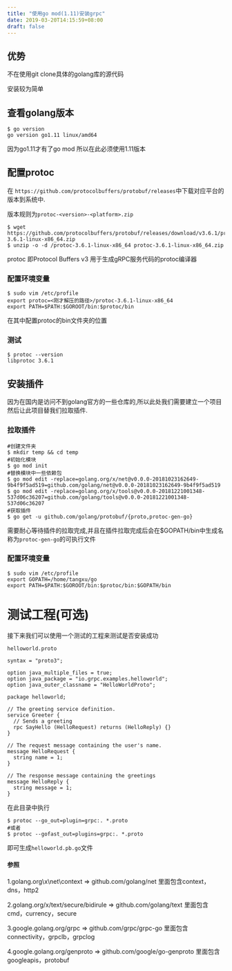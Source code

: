 ```yaml
---
title: "使用go mod(1.11)安装grpc"
date: 2019-03-20T14:15:59+08:00
draft: false
---
```


## 优势

不在使用git clone具体的golang库的源代码

安装较为简单

## 查看golang版本

```shell
$ go version
go version go1.11 linux/amd64
```

因为go1.11才有了go mod 所以在此必须使用1.11版本

## 配置protoc

在 `https://github.com/protocolbuffers/protobuf/releases`中下载对应平台的版本到系统中.

版本规则为`protoc-<version>-<platform>.zip`

```shell
$ wget https://github.com/protocolbuffers/protobuf/releases/download/v3.6.1/protoc-3.6.1-linux-x86_64.zip
$ unzip -o -d /protoc-3.6.1-linux-x86_64 protoc-3.6.1-linux-x86_64.zip
```

protoc 即Protocol Buffers v3 用于生成gRPC服务代码的protoc编译器

### 配置环境变量

```shell
$ sudo vim /etc/profile
export protoc=<刚才解压的路径>/protoc-3.6.1-linux-x86_64
export PATH=$PATH:$GOROOT/bin:$protoc/bin
```

在其中配置protoc的bin文件夹的位置

### 测试

```shell
$ protoc --version
libprotoc 3.6.1
```

## 安装插件

因为在国内是访问不到golang官方的一些仓库的,所以此处我们需要建立一个项目 然后让此项目替我们拉取插件.

### 拉取插件

```shell
#创建文件夹
$ mkdir temp && cd temp
#初始化模块
$ go mod init
#替换模块中一些依赖包
$ go mod edit -replace=golang.org/x/net@v0.0.0-20181023162649-9b4f9f5ad519=github.com/golang/net@v0.0.0-20181023162649-9b4f9f5ad519
$ go mod edit -replace=golang.org/x/tools@v0.0.0-20181221001348-537d06c36207=github.com/golang/tools@v0.0.0-20181221001348-537d06c36207
#获取插件
$ go get -u github.com/golang/protobuf/{proto,protoc-gen-go}
```

需要耐心等待插件的拉取完成,并且在插件拉取完成后会在$GOPATH/bin中生成名称为`protoc-gen-go`的可执行文件

### 配置环境变量

```shell
$ sudo vim /etc/profile
export GOPATH=/home/tangxu/go
export PATH=$PATH:$GOROOT/bin:$protoc/bin:$GOPATH/bin
```

# 测试工程(可选)

接下来我们可以使用一个测试的工程来测试是否安装成功

`helloworld.proto`

```shell
syntax = "proto3";

option java_multiple_files = true;
option java_package = "io.grpc.examples.helloworld";
option java_outer_classname = "HelloWorldProto";

package helloworld;

// The greeting service definition.
service Greeter {
  // Sends a greeting
  rpc SayHello (HelloRequest) returns (HelloReply) {}
}

// The request message containing the user's name.
message HelloRequest {
  string name = 1;
}

// The response message containing the greetings
message HelloReply {
  string message = 1;
}
```

在此目录中执行

```shell
$ protoc --go_out=plugin=grpc:. *.proto
#或者
$ protoc --gofast_out=plugins=grpc:. *.proto
```

即可生成`helloworld.pb.go`文件

#### 参照
1.golang.org\x\net\context => github.com/golang/net 里面包含context，dns，http2

2.golang.org/x/text/secure/bidirule => github.com/golang/text 里面包含cmd，currency，secure

3.google.golang.org/grpc => github.com/grpc/grpc-go 里面包含connectivity，grpclb，grpclog

4.google.golang.org/genproto => github.com/google/go-genproto 里面包含googleapis，protobuf